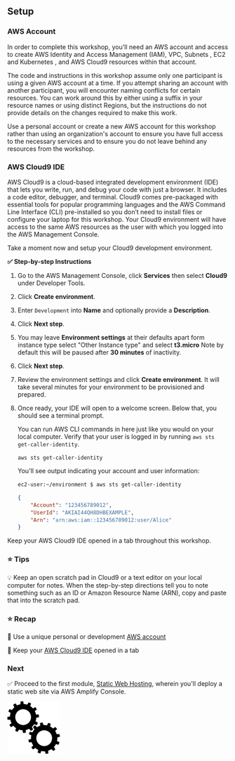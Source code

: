 ## Setup

### AWS Account

In order to complete this workshop, you'll need an AWS account and access to
create AWS Identity and Access Management (IAM), VPC, Subnets , EC2 and Kubernetes
, and AWS Cloud9 resources within that account.

The code and instructions in this workshop assume only one participant is using
a given AWS account at a time. If you attempt sharing an account with another
participant, you will encounter naming conflicts for certain resources. You can
work around this by either using a suffix in your resource names or using
distinct Regions, but the instructions do not provide details on the changes
required to make this work.

Use a personal account or create a new AWS account for this workshop rather than
using an organization's account to ensure you have full access to the necessary
services and to ensure you do not leave behind any resources from the workshop.

### AWS Cloud9 IDE

AWS Cloud9 is a cloud-based integrated development environment (IDE) that lets
you write, run, and debug your code with just a browser. It includes a code
editor, debugger, and terminal. Cloud9 comes pre-packaged with essential tools
for popular programming languages and the AWS Command Line Interface (CLI)
pre-installed so you don’t need to install files or configure your laptop for
this workshop. Your Cloud9 environment will have access to the same AWS
resources as the user with which you logged into the AWS Management Console.

Take a moment now and setup your Cloud9 development environment.

**:white_check_mark: Step-by-step Instructions**

1. Go to the AWS Management Console, click **Services** then select **Cloud9**
   under Developer Tools.

1. Click **Create environment**.

1. Enter `Development` into **Name** and optionally provide a **Description**.

1. Click **Next step**.

1. You may leave **Environment settings** at their defaults apart form instance type
   select "Other Instance type" and select **t3.micro** 
   Note by default this will be paused after **30 minutes** of inactivity.

2. Click **Next step**.

3. Review the environment settings and click **Create environment**. It will
   take several minutes for your environment to be provisioned and prepared.

4. Once ready, your IDE will open to a welcome screen. Below that, you should
   see a terminal prompt.

    You can run AWS CLI commands in here just like you would on your local computer.
    Verify that your user is logged in by running `aws sts get-caller-identity`.

    ```console
    aws sts get-caller-identity
    ```

    You'll see output indicating your account and user information:

    ```console
    ec2-user:~/environment $ aws sts get-caller-identity
    ```
    ```json
    {
        "Account": "123456789012",
        "UserId": "AKIAI44QH8DHBEXAMPLE",
        "Arn": "arn:aws:iam::123456789012:user/Alice"
    }
    ```

Keep your AWS Cloud9 IDE opened in a tab throughout this workshop.

### :star: Tips

:bulb: Keep an open scratch pad in Cloud9 or a text editor on your local computer
for notes.  When the step-by-step directions tell you to note something such as
an ID or Amazon Resource Name (ARN), copy and paste that into the scratch pad.

### :star: Recap

:key: Use a unique personal or development [AWS account](#aws-account)

:key: Keep your [AWS Cloud9 IDE](#aws-cloud9-ide) opened in a tab

### Next

:white_check_mark: Proceed to the first module, [Static Web Hosting][static-web-hosting], 
wherein you'll deploy a static web site via AWS Amplify Console.

[region-table]: https://aws.amazon.com/about-aws/global-infrastructure/regional-product-services/
[static-web-hosting]: ../1_StaticWebHosting/

![Static website architecture](../images/spinning-gears.gif)